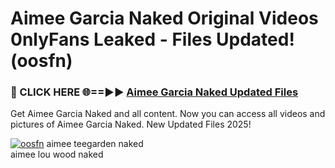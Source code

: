 # Aimee Garcia Naked Original Videos 0nlyFans Leaked - Files Updated! (oosfn)

<h3>🔴 CLICK HERE 🌐==►► <a href="https://tinyurl.com/yckcrads" rel="nofollow">Aimee Garcia Naked Updated Files</a></h3>

Get Aimee Garcia Naked and all content. Now you can access all videos and pictures of Aimee Garcia Naked. New Updated Files 2025!

[![oosfn](https://i.imgur.com/hpKpOFt.gif)](https://tinyurl.com/yckcrads)
aimee teegarden naked<br>
aimee lou wood naked